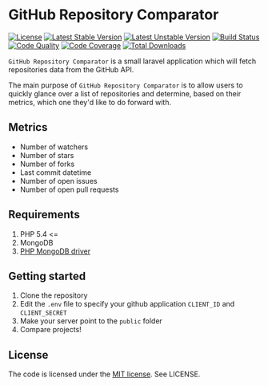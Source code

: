 # GitHub Repository Comparator

[![License](https://poser.pugx.org/tomzx/github-repository-comparator/license.svg)](https://packagist.org/packages/tomzx/github-repository-comparator)
[![Latest Stable Version](https://poser.pugx.org/tomzx/github-repository-comparator/v/stable.svg)](https://packagist.org/packages/tomzx/github-repository-comparator)
[![Latest Unstable Version](https://poser.pugx.org/tomzx/github-repository-comparator/v/unstable.svg)](https://packagist.org/packages/tomzx/github-repository-comparator)
[![Build Status](https://img.shields.io/travis/tomzx/github-repository-comparator.svg)](https://travis-ci.org/tomzx/github-repository-comparator)
[![Code Quality](https://img.shields.io/scrutinizer/g/tomzx/github-repository-comparator.svg)](https://scrutinizer-ci.com/g/tomzx/github-repository-comparator/code-structure)
[![Code Coverage](https://img.shields.io/scrutinizer/coverage/g/tomzx/github-repository-comparator.svg)](https://scrutinizer-ci.com/g/tomzx/github-repository-comparator)
[![Total Downloads](https://img.shields.io/packagist/dt/tomzx/github-repository-comparator.svg)](https://packagist.org/packages/tomzx/github-repository-comparator)

`GitHub Repository Comparator` is a small laravel application which will fetch repositories data from the GitHub API.

The main purpose of `GitHub Repository Comparator` is to allow users to quickly glance over a list of repositories and determine, based on their metrics, which one they'd like to do forward with.

## Metrics

- Number of watchers
- Number of stars
- Number of forks
- Last commit datetime
- Number of open issues
- Number of open pull requests

## Requirements

1. PHP 5.4 <=
2. MongoDB
3. [PHP MongoDB driver](http://php.net/manual/en/book.mongo.php)

## Getting started

1. Clone the repository
2. Edit the `.env` file to specify your github application `CLIENT_ID` and `CLIENT_SECRET`
3. Make your server point to the `public` folder
4. Compare projects!

## License

The code is licensed under the [MIT license](http://choosealicense.com/licenses/mit/). See LICENSE.
